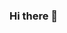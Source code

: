 ### Hi there 👋

<!--
**AlvisBalodis/AlvisBalodis** is a ✨ _special_ ✨ repository because its `README.md` (this file) appears on your GitHub profile.

Here are some ideas to get you started:

- 🔭 I’m currently working on ...
- 🌱 I’m currently learning ...
- 👯 I’m looking to collaborate on ...
- 🤔 I’m looking for help with ...
- 💬 Ask me about ...
- 📫 How to reach me: ...
- 😄 Pronouns: ...
- ⚡ Fun fact: ...
-->
<!--
• building [codelex.io][website]  
• learning [php][next], [typescript][typescript]  
• loving [react][react], [firebase][firebase], [styled-components][styled], [jamstack][jamstack]  

• [website][website] **|** 
• [linkedin][linkedin]


[codelex]: https://codelex.io
[react]: http://reactjs.org
[firebase]: https://firebase.google.com
[styled]: https://styled-components.com
[typescript]: https://www.typescriptlang.org
[website]: https://bradgarropy.com
[linkedin]: https://linkedin.com/in/AlvisBalodis
[npm]: https://npmjs.com/~bradgarropy
-->
